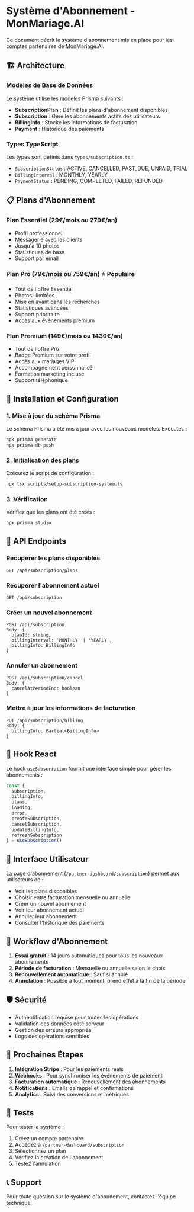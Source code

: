 # Système d'Abonnement - MonMariage.AI

Ce document décrit le système d'abonnement mis en place pour les comptes partenaires de MonMariage.AI.

## 🏗️ Architecture

### Modèles de Base de Données

Le système utilise les modèles Prisma suivants :

- **SubscriptionPlan** : Définit les plans d'abonnement disponibles
- **Subscription** : Gère les abonnements actifs des utilisateurs
- **BillingInfo** : Stocke les informations de facturation
- **Payment** : Historique des paiements

### Types TypeScript

Les types sont définis dans `types/subscription.ts` :
- `SubscriptionStatus` : ACTIVE, CANCELLED, PAST_DUE, UNPAID, TRIAL
- `BillingInterval` : MONTHLY, YEARLY
- `PaymentStatus` : PENDING, COMPLETED, FAILED, REFUNDED

## 📋 Plans d'Abonnement

### Plan Essentiel (29€/mois ou 279€/an)
- Profil professionnel
- Messagerie avec les clients
- Jusqu'à 10 photos
- Statistiques de base
- Support par email

### Plan Pro (79€/mois ou 759€/an) ⭐ Populaire
- Tout de l'offre Essentiel
- Photos illimitées
- Mise en avant dans les recherches
- Statistiques avancées
- Support prioritaire
- Accès aux événements premium

### Plan Premium (149€/mois ou 1430€/an)
- Tout de l'offre Pro
- Badge Premium sur votre profil
- Accès aux mariages VIP
- Accompagnement personnalisé
- Formation marketing incluse
- Support téléphonique

## 🚀 Installation et Configuration

### 1. Mise à jour du schéma Prisma

Le schéma Prisma a été mis à jour avec les nouveaux modèles. Exécutez :

```bash
npx prisma generate
npx prisma db push
```

### 2. Initialisation des plans

Exécutez le script de configuration :

```bash
npx tsx scripts/setup-subscription-system.ts
```

### 3. Vérification

Vérifiez que les plans ont été créés :

```bash
npx prisma studio
```

## 🔌 API Endpoints

### Récupérer les plans disponibles
```
GET /api/subscription/plans
```

### Récupérer l'abonnement actuel
```
GET /api/subscription
```

### Créer un nouvel abonnement
```
POST /api/subscription
Body: {
  planId: string,
  billingInterval: 'MONTHLY' | 'YEARLY',
  billingInfo: BillingInfo
}
```

### Annuler un abonnement
```
POST /api/subscription/cancel
Body: {
  cancelAtPeriodEnd: boolean
}
```

### Mettre à jour les informations de facturation
```
PUT /api/subscription/billing
Body: {
  billingInfo: Partial<BillingInfo>
}
```

## 🎣 Hook React

Le hook `useSubscription` fournit une interface simple pour gérer les abonnements :

```typescript
const {
  subscription,
  billingInfo,
  plans,
  loading,
  error,
  createSubscription,
  cancelSubscription,
  updateBillingInfo,
  refreshSubscription
} = useSubscription()
```

## 📱 Interface Utilisateur

La page d'abonnement (`/partner-dashboard/subscription`) permet aux utilisateurs de :

- Voir les plans disponibles
- Choisir entre facturation mensuelle ou annuelle
- Créer un nouvel abonnement
- Voir leur abonnement actuel
- Annuler leur abonnement
- Consulter l'historique des paiements

## 🔄 Workflow d'Abonnement

1. **Essai gratuit** : 14 jours automatiques pour tous les nouveaux abonnements
2. **Période de facturation** : Mensuelle ou annuelle selon le choix
3. **Renouvellement automatique** : Sauf si annulé
4. **Annulation** : Possible à tout moment, prend effet à la fin de la période

## 🛡️ Sécurité

- Authentification requise pour toutes les opérations
- Validation des données côté serveur
- Gestion des erreurs appropriée
- Logs des opérations sensibles

## 🔮 Prochaines Étapes

1. **Intégration Stripe** : Pour les paiements réels
2. **Webhooks** : Pour synchroniser les événements de paiement
3. **Facturation automatique** : Renouvellement des abonnements
4. **Notifications** : Emails de rappel et confirmations
5. **Analytics** : Suivi des conversions et métriques

## 🧪 Tests

Pour tester le système :

1. Créez un compte partenaire
2. Accédez à `/partner-dashboard/subscription`
3. Sélectionnez un plan
4. Vérifiez la création de l'abonnement
5. Testez l'annulation

## 📞 Support

Pour toute question sur le système d'abonnement, contactez l'équipe technique. 